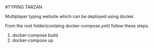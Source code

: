 #TYPING TARZAN

Multiplayer typing website which can be deployed using docker.

From the root folder(containg docker-compose.yml) follow these steps.

1. docker-compose build
2. docker-compose up
